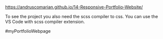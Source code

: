  https://andruscomarian.github.io/14-Responsive-Portfolio-Website/
 
 To see the project you also need the scss compiler to css.
 You can use the VS Code with scss compiler extension.
 
 #myPortfolioWebpage
